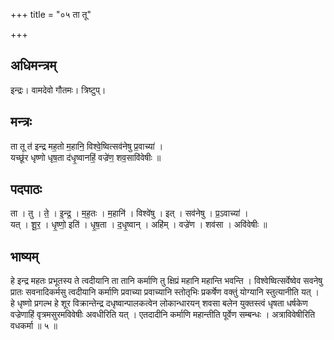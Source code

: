 +++
title = "०५ ता तू"

+++
## अधिमन्त्रम्
इन्द्रः। वामदेवो गौतमः। त्रिष्टुप्।

## मन्त्रः
ता तू त॑ इन्द्र मह॒तो म॒हानि॒ विश्वे॒ष्वित्सव॑नेषु प्र॒वाच्या॑ ।  
यच्छू॑र धृष्णो धृष॒ता द॑धृ॒ष्वानहिं॒ वज्रे॑ण॒ शव॒सावि॑वेषीः ॥

## पदपाठः
ता । तु । ते॒ । इ॒न्द्र॒ । म॒ह॒तः । म॒हानि॑ । विश्वे॑षु । इत् । सव॑नेषु । प्र॒ऽवाच्या॑ ।  
यत् । शू॒र॒ । धृ॒ष्णो॒ इति॑ । धृ॒ष॒ता । द॒धृ॒ष्वान् । अहि॑म् । वज्रे॑ण । शव॑सा । अवि॑वेषीः ॥

## भाष्यम्
हे इन्द्र महतः प्रभूतस्य ते त्वदीयानि ता तानि कर्माणि तु क्षिप्रं महानि महान्ति भवन्ति । विश्वेष्वित्सर्वेष्वेव सवनेषु प्रातः सवनादिकर्मसु त्वदीयानि कर्माणि प्रवाच्या प्रवाच्यानि स्तोतृभिः प्रकर्षेण वक्तुं योग्यानि स्तुत्यानीति यत् । हे धृष्णो प्रगल्भ हे शूर विक्रान्तेन्द्र दधृष्वान्पालकत्वेन लोकान्धारयन् शवसा बलेन युक्तस्त्वं धृषता धर्षकेण वज्रेणाहिं वृत्रमसुरमविवेषीः अवधीरिति यत् । एतदादीनि कर्माणि महान्तीति पूर्वेण सम्बन्धः । अत्राविवेषीरिति वधकर्मा ॥ ५ ॥